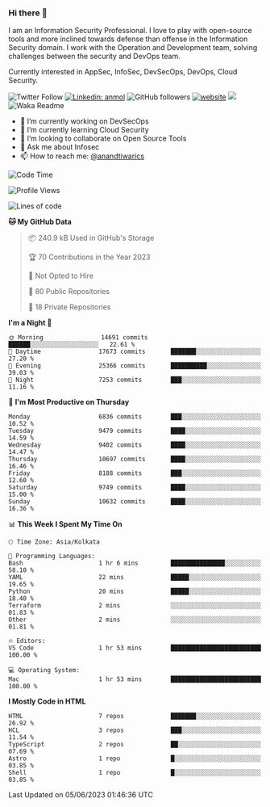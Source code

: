 ### Hi there 👋

I am an Information Security Professional. I love to play with open-source tools and more inclined towards defense than offense in the Information Security domain. I work with the Operation and Development team, solving challenges between the security and DevOps team.

Currently interested in AppSec, InfoSec, DevSecOps, DevOps, Cloud Security.

![Twitter Follow](https://img.shields.io/twitter/follow/anandtiwarics?label=Follow)
[![Linkedin: anmol](https://img.shields.io/badge/-anand-blue?style=flat-square&logo=Linkedin&logoColor=white&link=https://www.linkedin.com/in/anandsundartiwari/)](https://www.linkedin.com/in/anandsundartiwari/)
![GitHub followers](https://img.shields.io/github/followers/anandtiwarics?label=Follow&style=social)
[![website](https://img.shields.io/badge/Website-46a2f1.svg?&style=flat-square&logo=Google-Chrome&logoColor=white&link=https://anandtiwari.info/)](https://anandtiwari.info/)
![](https://visitor-badge.glitch.me/badge?page_id=anandtiwiarcs.anandtiwarics)
![Waka Readme](https://github.com/anandtiwarics/anandtiwarics/workflows/Waka%20Readme/badge.svg)

- 🔭 I’m currently working on DevSecOps 
- 🌱 I’m currently learning Cloud Security
- 👯 I’m looking to collaborate on Open Source Tools
- 💬 Ask me about Infosec
- 📫 How to reach me: [@anandtiwarics](https://twitter.com/anandtiwarics)

<!--
**anandtiwarics/anandtiwarics** is a ✨ _special_ ✨ repository because its `README.md` (this file) appears on your GitHub profile.

Here are some ideas to get you started:

- 🔭 I’m currently working on ...
- 🌱 I’m currently learning ...
- 👯 I’m looking to collaborate on ...
- 🤔 I’m looking for help with ...
- 💬 Ask me about ...
- 📫 How to reach me: ...
- 😄 Pronouns: ...
- ⚡ Fun fact: ...
-->

<!--START_SECTION:waka-->
![Code Time](http://img.shields.io/badge/Code%20Time-609%20hrs%2053%20mins-blue)

![Profile Views](http://img.shields.io/badge/Profile%20Views-0-blue)

![Lines of code](https://img.shields.io/badge/From%20Hello%20World%20I%27ve%20Written-79.9%20million%20lines%20of%20code-blue)

**🐱 My GitHub Data** 

> 📦 240.9 kB Used in GitHub's Storage 
 > 
> 🏆 70 Contributions in the Year 2023
 > 
> 🚫 Not Opted to Hire
 > 
> 📜 80 Public Repositories 
 > 
> 🔑 18 Private Repositories 
 > 
**I'm a Night 🦉** 

```text
🌞 Morning                14691 commits       ██████░░░░░░░░░░░░░░░░░░░   22.61 % 
🌆 Daytime                17673 commits       ███████░░░░░░░░░░░░░░░░░░   27.20 % 
🌃 Evening                25366 commits       ██████████░░░░░░░░░░░░░░░   39.03 % 
🌙 Night                  7253 commits        ███░░░░░░░░░░░░░░░░░░░░░░   11.16 % 
```
📅 **I'm Most Productive on Thursday** 

```text
Monday                   6836 commits        ███░░░░░░░░░░░░░░░░░░░░░░   10.52 % 
Tuesday                  9479 commits        ████░░░░░░░░░░░░░░░░░░░░░   14.59 % 
Wednesday                9402 commits        ████░░░░░░░░░░░░░░░░░░░░░   14.47 % 
Thursday                 10697 commits       ████░░░░░░░░░░░░░░░░░░░░░   16.46 % 
Friday                   8188 commits        ███░░░░░░░░░░░░░░░░░░░░░░   12.60 % 
Saturday                 9749 commits        ████░░░░░░░░░░░░░░░░░░░░░   15.00 % 
Sunday                   10632 commits       ████░░░░░░░░░░░░░░░░░░░░░   16.36 % 
```


📊 **This Week I Spent My Time On** 

```text
🕑︎ Time Zone: Asia/Kolkata

💬 Programming Languages: 
Bash                     1 hr 6 mins         ███████████████░░░░░░░░░░   58.10 % 
YAML                     22 mins             █████░░░░░░░░░░░░░░░░░░░░   19.65 % 
Python                   20 mins             █████░░░░░░░░░░░░░░░░░░░░   18.40 % 
Terraform                2 mins              ░░░░░░░░░░░░░░░░░░░░░░░░░   01.83 % 
Other                    2 mins              ░░░░░░░░░░░░░░░░░░░░░░░░░   01.81 % 

🔥 Editors: 
VS Code                  1 hr 53 mins        █████████████████████████   100.00 % 

💻 Operating System: 
Mac                      1 hr 53 mins        █████████████████████████   100.00 % 
```

**I Mostly Code in HTML** 

```text
HTML                     7 repos             ███████░░░░░░░░░░░░░░░░░░   26.92 % 
HCL                      3 repos             ███░░░░░░░░░░░░░░░░░░░░░░   11.54 % 
TypeScript               2 repos             ██░░░░░░░░░░░░░░░░░░░░░░░   07.69 % 
Astro                    1 repo              █░░░░░░░░░░░░░░░░░░░░░░░░   03.85 % 
Shell                    1 repo              █░░░░░░░░░░░░░░░░░░░░░░░░   03.85 % 
```




 Last Updated on 05/06/2023 01:46:36 UTC
<!--END_SECTION:waka-->
